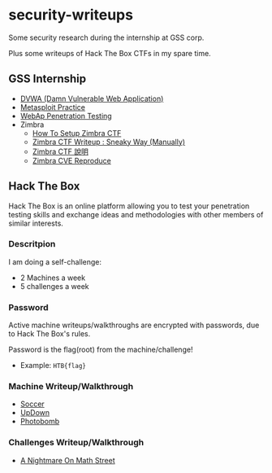 # security-writeups

Some security research during the internship at GSS corp.

Plus some writeups of Hack The Box CTFs in my spare time.

## GSS Internship

- [DVWA (Damn Vulnerable Web Application)](./gss/DVWA.md)
- [Metasploit Practice](./gss/metasploit.md)
- [WebAp Penetration Testing](./gss/WebAp-PT.md)
- Zimbra
  - [How To Setup Zimbra CTF](https://medium.com/@opabravo/frist-time-deploying-a-ctf-challenge-c13871d45970)
  - [Zimbra CTF Writeup : Sneaky Way (Manually)](https://medium.com/@opabravo/zimbra-ctf-writeup-manually-6afe91be52a0)
  - [Zimbra CTF 說明](./gss/Zimbra-CTF-Intro.pdf)
  - [Zimbra CVE Reproduce](./gss/Zimbra.pdf)

## Hack The Box

Hack The Box is an online platform allowing you to test your penetration testing skills and exchange ideas and methodologies with other members of similar interests.

### Descritpion

I am doing a self-challenge:

- 2 Machines a week
- 5 challenges a week

### Password

Active machine writeups/walkthroughs are encrypted with passwords, due to Hack The Box's rules.

Password is the flag(root) from the machine/challenge!

- Example: `HTB{flag}`

### Machine Writeup/Walkthrough

- [Soccer](./htb/Machines/Soccer.pdf)
- [UpDown](./htb/Machines/UpDown.pdf)
- [Photobomb](./htb/Machines/Photobomb.pdf)

### Challenges Writeup/Walkthrough

- [A Nightmare On Math Street](./htb/Challenges/A-Nightmare-On-Math-Street.pdf)
